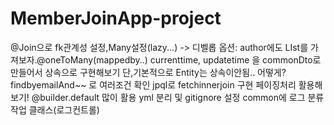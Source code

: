 ﻿# MemberJoinApp-project

@Join으로 fk관계성 설정,Many설정(lazy...)  -> 디벨롭 옵션: author에도 LIst<post>를 가져보자.@oneToMany(mappedby..)
currenttime, updatetime 을 commonDto로 만들어서 상속으로 구현해보기 단,기본적으로 Entity는 상속이안됨.. 어떻게?
findbyemailAnd~~ 로 여러조건 확인
jpql로 fetchinnerjoin 구현
페이징처리 활용해보기!
@builder.default 많이 활용
yml 분리 및 gitignore 설정
common에 로그 분류작업 클래스(로그컨트롤)
